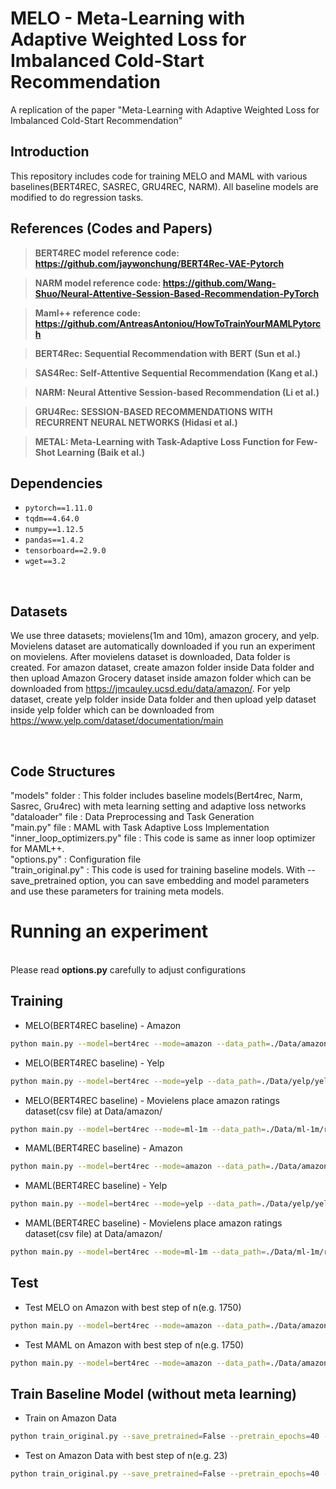 # MELO - Meta-Learning with Adaptive Weighted Loss for Imbalanced Cold-Start Recommendation


A replication of the paper "Meta-Learning with Adaptive Weighted Loss for
Imbalanced Cold-Start Recommendation"

## Introduction

This repository includes code for training MELO and MAML with various baselines(BERT4REC, SASREC, GRU4REC, NARM). All baseline models are modified to do regression tasks. 


## References (Codes and Papers)

> **BERT4REC model reference code: https://github.com/jaywonchung/BERT4Rec-VAE-Pytorch**

> **NARM model reference code: https://github.com/Wang-Shuo/Neural-Attentive-Session-Based-Recommendation-PyTorch**

> **Maml++ reference code: https://github.com/AntreasAntoniou/HowToTrainYourMAMLPytorch**


> **BERT4Rec: Sequential Recommendation with BERT (Sun et al.)**

> **SAS4Rec: Self-Attentive Sequential Recommendation (Kang et al.)**

> **NARM: Neural Attentive Session-based Recommendation (Li et al.)**

> **GRU4Rec: SESSION-BASED RECOMMENDATIONS WITH RECURRENT NEURAL NETWORKS (Hidasi et al.)**

> **METAL: Meta-Learning with Task-Adaptive Loss Function for Few-Shot Learning (Baik et al.)** 





## Dependencies  
* `pytorch==1.11.0` 
* `tqdm==4.64.0` 
* `numpy==1.12.5`
* `pandas==1.4.2`
* `tensorboard==2.9.0`
* `wget==3.2`
  
<br/>

## Datasets

We use three datasets; movielens(1m and 10m), amazon grocery, and yelp. Movielens dataset are automatically downloaded if you run an experiment on movielens. After movielens dataset is downloaded, Data folder is created. For amazon dataset, create amazon folder inside Data folder and then upload Amazon Grocery dataset inside  amazon folder which can be downloaded from https://jmcauley.ucsd.edu/data/amazon/. For yelp dataset, create yelp folder inside Data folder and then upload yelp dataset inside yelp folder which can be downloaded from https://www.yelp.com/dataset/documentation/main



<br/>

## Code Structures
"models" folder                      : This folder includes baseline models(Bert4rec, Narm, Sasrec, Gru4rec) with meta learning setting and adaptive loss networks<br/> 
"dataloader" file                    : Data Preprocessing and Task Generation<br/>
"main.py" file                       : MAML with Task Adaptive Loss Implementation <br/>
"inner_loop_optimizers.py" file      : This code is same as inner loop optimizer for MAML++.<br/>
"options.py"                         : Configuration file<br/>
"train_original.py"                  : This code is used for training baseline models. With --save_pretrained option, you can save embedding and model parameters and use these parameters for training meta models.<br/>



# Running an experiment
<br/>
Please read <strong>options.py</strong> carefully to adjust configurations
<br/>


## Training

* MELO(BERT4REC baseline) - Amazon 
```bash 
python main.py --model=bert4rec --mode=amazon --data_path=./Data/amazon/grocery_ratings.csv  --val_size=1000 --num_test_data=5000 --num_train_iterations=3000 --load_pretrained_embedding=True 
```

* MELO(BERT4REC baseline) - Yelp
```bash 
python main.py --model=bert4rec --mode=yelp --data_path=./Data/yelp/yelp_ratings.csv --val_size=2000 --num_test_data=5000 --num_train_iterations=4000 --load_pretrained_embedding=True   
```

* MELO(BERT4REC baseline) - Movielens
place amazon ratings dataset(csv file) at Data/amazon/
```bash 
python main.py --model=bert4rec --mode=ml-1m --data_path=./Data/ml-1m/ratings.dat  --val_size=600 --num_test_data=1000 --num_train_iterations=2000 --load_pretrained_embedding=True --lstm_input=16 --lstm_hidden=128
```

* MAML(BERT4REC baseline) - Amazon 
```bash 
python main.py --model=bert4rec --mode=amazon --data_path=./Data/amazon/grocery_ratings.csv  --val_size=1000 --num_test_data=5000 --num_train_iterations=3000 --load_pretrained_embedding=True --use_adaptive_loss=False
```

* MAML(BERT4REC baseline) - Yelp
```bash 
python main.py --model=bert4rec --mode=yelp --data_path=./Data/yelp/yelp_ratings.csv --val_size=2000 --num_test_data=5000 --num_train_iterations=4000 --load_pretrained_embedding=True --use_adaptive_loss=False 
```

* MAML(BERT4REC baseline) - Movielens
place amazon ratings dataset(csv file) at Data/amazon/
```bash 
python main.py --model=bert4rec --mode=ml-1m --data_path=./Data/ml-1m/ratings.dat  --val_size=600 --num_test_data=1000 --num_train_iterations=2000 --load_pretrained_embedding=True --use_adaptive_loss=False
```

## Test

* Test MELO on Amazon with best step of n(e.g. 1750) 
```bash 
python main.py --model=bert4rec --mode=amazon --data_path=./Data/amazon/grocery_ratings.csv  --val_size=1000 --num_test_data=5000 --num_train_iterations=3000 --load_pretrained_embedding=True --test --checkpoint_step=1750
```

* Test MAML on Amazon with best step of n(e.g. 1750) 
```bash 
python main.py --model=bert4rec --mode=amazon --data_path=./Data/amazon/grocery_ratings.csv  --val_size=1000 --num_test_data=5000 --num_train_iterations=3000 --load_pretrained_embedding=True --use_adaptive_loss=False --test --checkpoint_step=1750
```

## Train Baseline Model (without meta learning)
* Train on Amazon Data
```bash 
python train_original.py --save_pretrained=False --pretrain_epochs=40 --val_size=1000 --num_test_data=5000 --model=bert4rec --mode=amazon --data_path=./Data/amazon/grocery_ratings.csv
```

* Test on Amazon Data with best step of n(e.g. 23) 
```bash 
python train_original.py --save_pretrained=False --pretrain_epochs=40 --val_size=1000 --num_test_data=5000 --model=bert4rec --mode=amazon --data_path=./Data/amazon/grocery_ratings.csv --test --checkpoint_step=23
```

